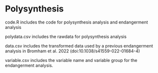 # Polysynthesis

code.R includes the code for polysynthesis analysis and endangerment analysis

polydata.csv includes the rawdata for polysynthesis analysis

data.csv includes the transformed data used by a previous endangerment analysis in Bromham et al. 2022 (doi:10.1038/s41559-022-01684-4)

variable.csv includes the variable name and variable group for the endangerment analysis. 
